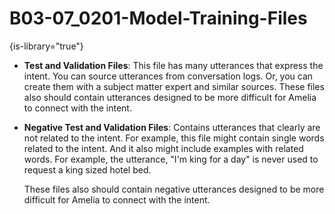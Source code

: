 # B03-07_0201-Model-Training-Files

{is-library="true"}

<snippet id="B03-07_0201-Model-Training-Files_snippet">



* **Test and Validation Files**: This file has many utterances that express the intent. You can source utterances from conversation logs. Or, you can create them with a subject matter expert and similar sources. These files also should contain utterances designed to be more difficult for Amelia to connect with the intent.

* **Negative Test and Validation Files**: Contains utterances that clearly are not related to the intent. For example, this file might contain single words related to the intent. And it also might include examples with related words. For example, the utterance, "I'm king for a day" is never used to request a king sized hotel bed.  

  These files also should contain negative utterances designed to be more difficult for Amelia to connect with the intent.



</snippet>